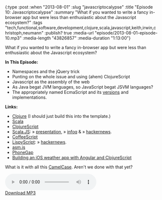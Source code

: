 {:type :post
 :when "2013-08-01"
 :slug "javascriptocalypse"
 :title "Episode 10: Javascriptocalypse"
 :summary "What if you wanted to write a fancy in-browser app but were less than enthusiastic about the Javascript ecosystem?"
 :tags "tech,functional,software,development,clojure,scala,javascript,keith,irwin,christoph,neumann"
 :publish? true
 :media-url "episode/2013-08-01-episode-10.mp3"
 :media-length "43826857"
 :media-duration "1:13:00"}

What if you wanted to write a fancy in-browser app but were less than
enthusiastic about the Javascript ecosystem?

**In This Episode:**

 - Namespaces and the jQuery trick
 - Punting on the whole issue and using (ahem) ClojureScript
 - Javascript as the assembly of the web
 - As Java begat JVM languages, so JavaScript begat JSVM languages?
 - The appropriately named EcmaScript and its [versions][vers] and
   implementations.


**Links:**

 - [Clojure](http://clojure.org) (I should just build this into the template.)
 - [Scala](http://scala-lang.org)
 - [ClojureScript](https://github.com/clojure/clojurescript)
 - [Scala.JS](https://github.com/lampepfl/scala-js): &raquo;
   [presentation][sjp], &raquo; [infoq][sji] &amp; &raquo; [hackernews][sjh].
 - [CoffeeScript](http://coffeescript.org)
 - [LispyScript](http://lispyscript.com): &raquo; [hackernews][lsh].
 - [asm.js][asm]
 - [PhoneGap](http://phonegap.com)
 - [Building an iOS weather app with Angular and ClojureScript][ang]

What is it with all this [CamelCase][cc]. Aren't we done with that yet?

<div class="audio-wrapper">
  <audio controls>
    <source src="/episode/2013-08-01-episode-10.mp3" type="audio/mpeg"/>
  </audio>
  <div class="audio-download">
    <a href="/episode/2013-08-01-episode-10.mp3">Download MP3</a>
  </div>
</div>

[asm]: http://asmjs.org
[sjp]: http://lampwww.epfl.ch/~doeraene/presentations/scala-js-scaladays2013/#/
[sji]: http://www.infoq.com/news/2013/06/scalajs
[sjh]: https://news.ycombinator.com/item?id=5883428
[lsh]: https://news.ycombinator.com/item?id=4554126
[ang]: http://keminglabs.com/blog/angular-cljs-weather-app/
[cc]: http://en.wikipedia.org/wiki/CamelCase
[vers]: http://en.wikipedia.org/wiki/ECMAScript#Versions
